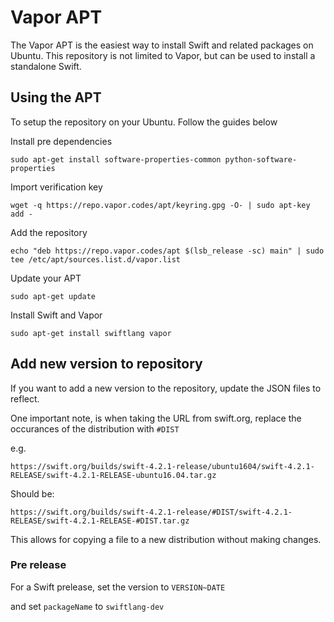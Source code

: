 # Vapor APT

The Vapor APT is the easiest way to install Swift and related packages on Ubuntu. This repository is not limited to Vapor, but can be used to install a standalone Swift.

## Using the APT

To setup the repository on your Ubuntu. Follow the guides below

Install pre dependencies

```
sudo apt-get install software-properties-common python-software-properties
```

Import verification key

```
wget -q https://repo.vapor.codes/apt/keyring.gpg -O- | sudo apt-key add -
```

Add the repository

```
echo "deb https://repo.vapor.codes/apt $(lsb_release -sc) main" | sudo tee /etc/apt/sources.list.d/vapor.list
```

Update your APT

```
sudo apt-get update
```

Install Swift and Vapor

```
sudo apt-get install swiftlang vapor
```

## Add new version to repository

If you want to add a new version to the repository, update the JSON files to reflect.

One important note, is when taking the URL from swift.org, replace the occurances of the distribution with `#DIST`

e.g.

```
https://swift.org/builds/swift-4.2.1-release/ubuntu1604/swift-4.2.1-RELEASE/swift-4.2.1-RELEASE-ubuntu16.04.tar.gz
```

Should be:

```
https://swift.org/builds/swift-4.2.1-release/#DIST/swift-4.2.1-RELEASE/swift-4.2.1-RELEASE-#DIST.tar.gz
```

This allows for copying a file to a new distribution without making changes.

### Pre release

For a Swift prelease, set the version to `VERSION~DATE`

and set `packageName` to `swiftlang-dev`
